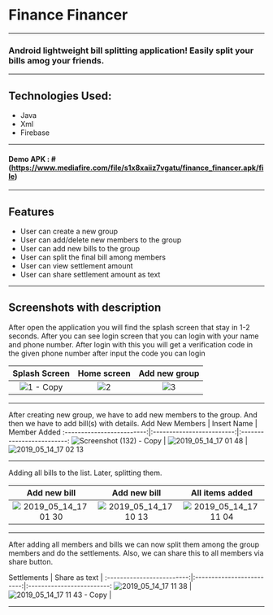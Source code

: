 # Finance Financer
---
### Android lightweight bill splitting application! Easily split your bills amog your friends.
---
## Technologies Used:

* Java
* Xml
* Firebase
---
#### Demo APK : # (https://www.mediafire.com/file/s1x8xaiiz7vgatu/finance_financer.apk/file)
---
## Features

* User can create a new group
* User can add/delete new members to the group
* User can add new bills to the group
* User can split the final bill among members
* User can view settlement amount
* User can share settlement amount as text
---
## Screenshots with description

After open the application you will find the splash screen that stay in 1-2 seconds. After you can see login screen that you can login with your name and phone number. After login with this you will get a verification code in the given phone number after input the code you can login

Splash Screen             |  Home screen | Add new group
:-------------------------:|:-------------------------:|:-------------------------:
![1 - Copy](https://i.postimg.cc/HsnQfjTc/Screenshot-20210701-224432.jpg)  |  ![2](https://i.postimg.cc/QdWcdP9j/Screenshot-20210701-224435.jpg) | ![3](https://i.postimg.cc/66YrjCxx/Screenshot-20210701-224442.jpg)

---

After creating new group, we have to add new members to the group. And then we have to add bill(s) with details.
Add New Members |  Insert Name | Member Added
:-------------------------:|:-------------------------:|:-------------------------:
![Screenshot (132) - Copy](https://i.postimg.cc/ZKWdwgL6/Screenshot-20210701-224447.jpg) | ![2019_05_14_17 01 48](https://i.postimg.cc/g0F8XD88/Screenshot-20210701-224453.jpg) | ![2019_05_14_17 02 13](https://i.postimg.cc/2jcWFmnz/Screenshot-20210701-224519.jpg)

---

Adding all bills to the list. Later, splitting them.

Add new bill             |  Add new bill | All items added
:-------------------------:|:-------------------------:|:-------------------------:
![2019_05_14_17 01 30](https://i.postimg.cc/tT96D4rg/Screenshot-20210701-224537.jpg)  |  ![2019_05_14_17 10 13](https://i.postimg.cc/mrYMQHyq/Screenshot-20210701-224606.jpg) | ![2019_05_14_17 11 04](https://i.postimg.cc/L5bZHBmq/Screenshot-20210701-224611.jpg)

---

After adding all members and bills we can now split them among the group members and do the settlements. Also, we can share this to all members via share button.

Settlements   |  Share as text | 
:-------------------------:|:-------------------------:|:-------------------------:
![2019_05_14_17 11 38](https://i.postimg.cc/SRsMFtbF/Screenshot-20210701-224618.jpg)  |  ![2019_05_14_17 11 43 - Copy](https://i.postimg.cc/kG8M6k8d/Screenshot-20210701-233656.jpg) |

---
